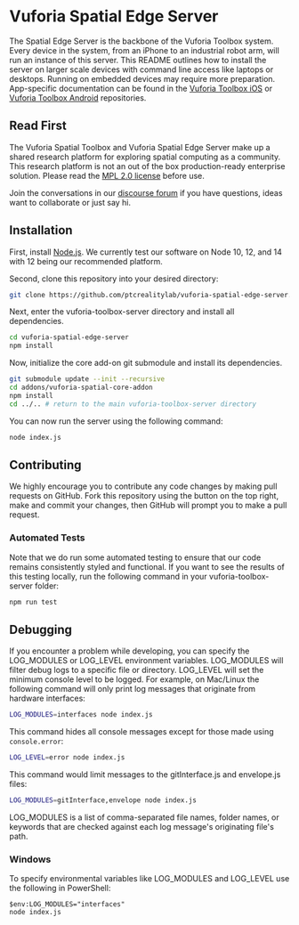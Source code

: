 # Vuforia Spatial Edge Server

The Spatial Edge Server is the backbone of the Vuforia Toolbox system. Every
device in the system, from an iPhone to an industrial robot arm, will run an
instance of this server. This README outlines how to install the server on
larger scale devices with command line access like laptops or desktops. Running
on embedded devices may require more preparation. App-specific documentation
can be found in the [Vuforia Toolbox
iOS](https://github.com/ptcrealitylab/vuforia-toolbox-ios) or [Vuforia Toolbox
Android](https://github.com/ptcrealitylab/vuforia-toolbox-android)
repositories.

## Read First
The Vuforia Spatial Toolbox and Vuforia Spatial Edge Server make up a shared research platform for exploring spatial computing as a community. This research platform is not an out of the box production-ready enterprise solution. Please read the [MPL 2.0 license](LICENSE) before use.

Join the conversations in our [discourse forum](https://forum.spatialtoolbox.vuforia.com) if you have questions, ideas want to collaborate or just say hi.


## Installation

First, install [Node.js](https://nodejs.org/en/). We currently test our
software on Node 10, 12, and 14 with 12 being our recommended platform.

Second, clone this repository into your desired directory:

```bash
git clone https://github.com/ptcrealitylab/vuforia-spatial-edge-server.git
```

Next, enter the vuforia-toolbox-server directory and install all dependencies.

```bash
cd vuforia-spatial-edge-server
npm install
```

Now, initialize the core add-on git submodule and install its dependencies.

```bash
git submodule update --init --recursive
cd addons/vuforia-spatial-core-addon
npm install
cd ../.. # return to the main vuforia-toolbox-server directory
```

You can now run the server using the following command:

```bash
node index.js
```

## Contributing

We highly encourage you to contribute any code changes by making pull requests
on GitHub. Fork this repository using the button on the top right, make and
commit your changes, then GitHub will prompt you to make a pull request.

### Automated Tests
Note that we do run some automated testing to ensure that our code remains
consistently styled and functional. If you want to see the results of this
testing locally, run the following command in your vuforia-toolbox-server
folder:

```bash
npm run test
```

## Debugging

If you encounter a problem while developing, you can specify the LOG_MODULES or
LOG_LEVEL environment variables. LOG_MODULES will filter debug logs to a
specific file or directory. LOG_LEVEL will set the minimum console level to be
logged. For example, on Mac/Linux the following command will only print log
messages that originate from hardware interfaces:

```bash
LOG_MODULES=interfaces node index.js
```

This command hides all console messages except for those made using `console.error`:

```bash
LOG_LEVEL=error node index.js
```

This command would limit messages to the gitInterface.js and envelope.js files:

```bash
LOG_MODULES=gitInterface,envelope node index.js
```

LOG_MODULES is a list of comma-separated file names, folder names, or keywords
that are checked against each log message's originating file's path.

### Windows

To specify environmental variables like LOG_MODULES and LOG_LEVEL use the
following in PowerShell:

```
$env:LOG_MODULES="interfaces"
node index.js
```
